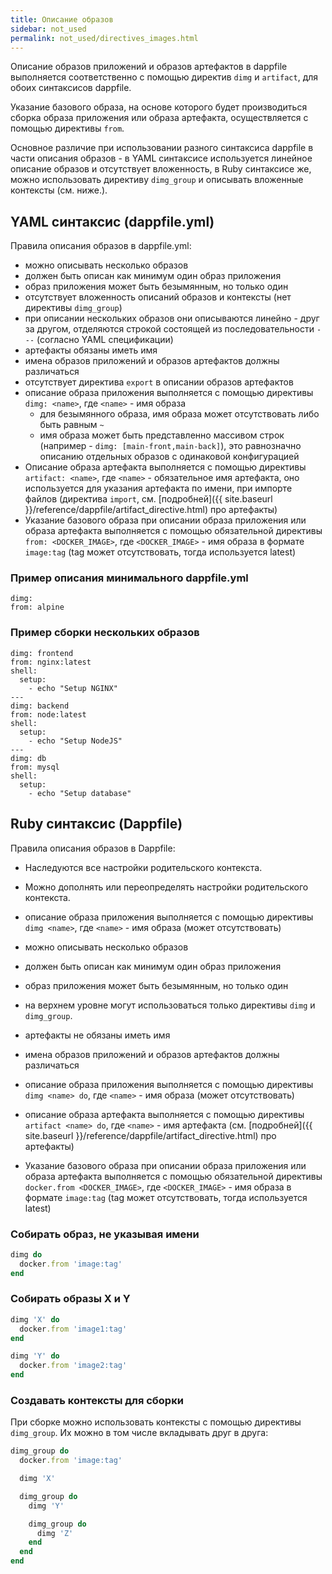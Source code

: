 ```yaml
---
title: Описание образов
sidebar: not_used
permalink: not_used/directives_images.html
---
```


Описание образов приложений и образов артефактов в dappfile выполняется соответственно с помощью директив `dimg` и `artifact`, для обоих синтаксисов dappfile.

Указание базового образа, на основе которого будет производиться сборка образа приложения или образа артефакта, осуществляется с помощью директивы `from`.

Основное различие при использовании разного синтаксиса dappfile в части описания образов - в YAML синтаксисе используется линейное описание образов и отсутствует вложенность, в Ruby синтаксисе же, можно использовать директиву `dimg_group` и описывать вложенные контексты (см. ниже.).


## YAML синтаксис (dappfile.yml)

Правила описания образов в dappfile.yml:
* можно описывать несколько образов
* должен быть описан как минимум один образ приложения
* образ приложения может быть безымянным, но только один
* отсутствует вложенность описаний образов и контексты (нет директивы `dimg_group`)
* при описании нескольких образов они описываются линейно - друг за другом, отделяются строкой состоящей из последовательности `---` (согласно YAML спецификации)
* артефакты обязаны иметь имя
* имена образов приложений и образов артефактов должны различаться
* отсутствует директива `export` в описании образов артефактов
* описание образа приложения выполняется с помощью директивы `dimg: <name>`, где `<name>` - имя образа
    * для безымянного образа, имя образа может отсутствовать либо быть равным `~`
    * имя образа может быть представленно массивом строк (например - `dimg: [main-front,main-back]`), это равнозначно описанию отдельных образов с одинаковой конфигурацией
* Описание образа артефакта выполняется с помощью директивы `artifact: <name>`, где `<name>` - обязательное имя артефакта, оно используется для указания артефакта по имени, при импорте файлов (директива `import`, см. [подробней]({{ site.baseurl }}/reference/dappfile/artifact_directive.html) про артефакты)
* Указание базового образа при описании образа приложения или образа артефакта выполняется с помощью обязательной директивы `from: <DOCKER_IMAGE>`, где `<DOCKER_IMAGE>` - имя образа в формате `image:tag` (tag может отсутствовать, тогда используется latest)

### Пример описания минимального dappfile.yml

```
dimg:
from: alpine
```

### Пример сборки нескольких образов

```
dimg: frontend
from: nginx:latest
shell:
  setup:
    - echo "Setup NGINX"
---
dimg: backend
from: node:latest
shell:
  setup:
    - echo "Setup NodeJS"
---
dimg: db
from: mysql
shell:
  setup:
    - echo "Setup database"
```


## Ruby синтаксис (Dappfile)

Правила описания образов в Dappfile:

* Наследуются все настройки родительского контекста.
* Можно дополнять или переопределять настройки родительского контекста.
* описание образа приложения выполняется с помощью директивы `dimg <name>`, где `<name>` - имя образа (может отсутствовать)

* можно описывать несколько образов
* должен быть описан как минимум один образ приложения
* образ приложения может быть безымянным, но только один
* на верхнем уровне могут использоваться только директивы `dimg` и `dimg_group`.
* артефакты не обязаны иметь имя
* имена образов приложений и образов артефактов должны различаться
* описание образа приложения выполняется с помощью директивы `dimg <name> do`, где `<name>` - имя образа (может отсутствовать)
* описание образа артефакта выполняется с помощью директивы `artifact <name> do`, где `<name>` - имя артефакта (см. [подробней]({{ site.baseurl }}/reference/dappfile/artifact_directive.html) про артефакты)
* Указание базового образа при описании образа приложения или образа артефакта выполняется с помощью обязательной директивы `docker.from <DOCKER_IMAGE>`, где `<DOCKER_IMAGE>` - имя образа в формате `image:tag` (tag может отсутствовать, тогда используется latest)


### Собирать образ, не указывая имени
```ruby
dimg do
  docker.from 'image:tag'
end
```

### Собирать образы X и Y
```ruby
dimg 'X' do
  docker.from 'image1:tag'
end

dimg 'Y' do
  docker.from 'image2:tag'
end
```

### Создавать контексты для сборки

При сборке можно использовать контексты с помощью директивы `dimg_group`. Их можно в том числе вкладывать друг в друга:

```ruby
dimg_group do
  docker.from 'image:tag'

  dimg 'X'

  dimg_group do
    dimg 'Y'

    dimg_group do
      dimg 'Z'
    end
  end
end
```
